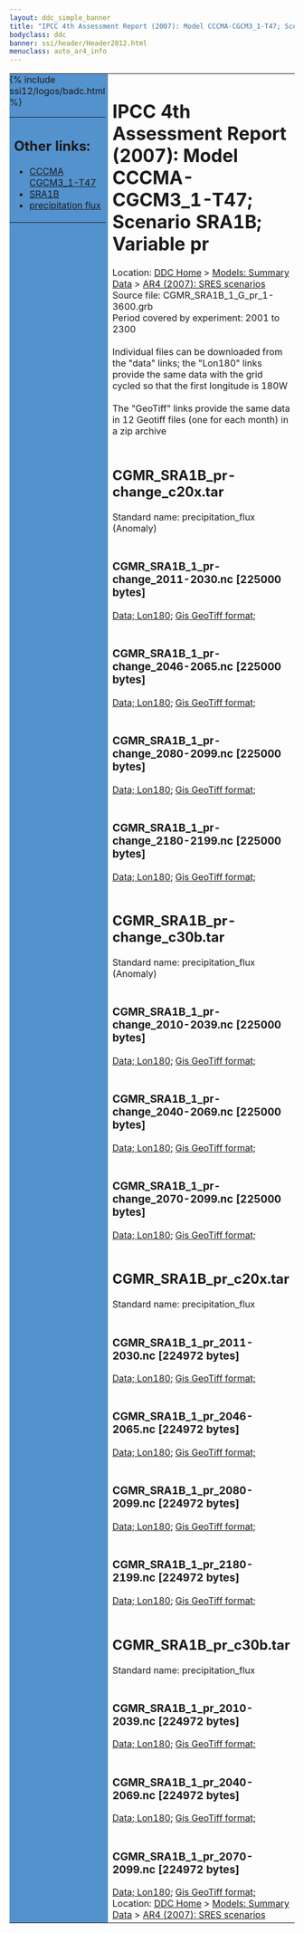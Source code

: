 ```yaml
---
layout: ddc_simple_banner
title: "IPCC 4th Assessment Report (2007): Model CCCMA-CGCM3_1-T47; Scenario SRA1B; Variable pr"
bodyclass: ddc
banner: ssi/header/Header2012.html
menuclass: auto_ar4_info
---
```



<table width="100%" border="0" cellspacing="0" cellpadding="0" style="border-collapse: collapse;">
<tr style="margin:0;padding:0;border:0;">
<td style="margin:0;padding:0;border:0;height:1pt;width:150pt;background:#5492CD;" valign="top" >

<div id="lh-col2" class="auto_ar4_info">
<table class="menumain" bgcolor="#5492CD" cellspacing="0" width="100%" border="0">
<tr><td>
<h2> Other links:</h2>
<ul>
<li><a href="/auto/ar4/model-CCCMA-CGCM3_1-T47.html">CCCMA<br/>CGCM3_1-T47</a></li>
<li><a href="/auto/ar4/scenario-SRA1B.html">SRA1B</a></li>
<li><a href="/auto/ar4/var-precipitation_flux.html">precipitation flux</a></li>
</ul>
</td></tr>
{% include ssi12/logos/badc.html %}
</table>
</div>
</td>
<td><h1>IPCC 4th Assessment Report (2007): Model CCCMA-CGCM3_1-T47; Scenario SRA1B; Variable pr</h1>

<!-- Breadcrumb1 -->
<div id="breadcrumb1" align="left">
Location: <a href="/index.html">DDC Home</a> > <a href="/sim/gcm_clim/">Models: Summary Data</a>
> <a href="/sim/gcm_clim/SRES_AR4/index.html">AR4 (2007): SRES scenarios</a>
</div>
<!-- End of Breadcrumb1 -->Source file: CGMR_SRA1B_1_G_pr_1-3600.grb
<br/>
Period covered by experiment: 2001 to 2300<br/>
<br/>Individual files can be downloaded from the "data" links; the "Lon180" links provide the same data
         with the grid cycled so that the first longitude is 180W<br/>
<br/>The "GeoTiff" links provide the same data in 12 Geotiff files (one for each month)
          in a zip archive<br/>
<br/><h2>CGMR_SRA1B_pr-change_c20x.tar</h2>
Standard name: precipitation_flux (Anomaly)<br>
<br/><h3>CGMR_SRA1B_1_pr-change_2011-2030.nc [225000 bytes]</h3>
<a href="/cgi-bin/downl/ar4_nc/pr/CGMR_SRA1B_1_pr-change_2011-2030.nc">Data; </a><a href="/cgi-bin/downl/ar4_nc/pr/CGMR_SRA1B_1_pr-change_2011-2030.cyto180.nc"> Lon180</a>; <a href="/cgi-bin/downl/ar4_tif/pr/CGMR_SRA1B_1_pr-change_2011-2030.zip">Gis GeoTiff format; </a><br/>
<br/><h3>CGMR_SRA1B_1_pr-change_2046-2065.nc [225000 bytes]</h3>
<a href="/cgi-bin/downl/ar4_nc/pr/CGMR_SRA1B_1_pr-change_2046-2065.nc">Data; </a><a href="/cgi-bin/downl/ar4_nc/pr/CGMR_SRA1B_1_pr-change_2046-2065.cyto180.nc"> Lon180</a>; <a href="/cgi-bin/downl/ar4_tif/pr/CGMR_SRA1B_1_pr-change_2046-2065.zip">Gis GeoTiff format; </a><br/>
<br/><h3>CGMR_SRA1B_1_pr-change_2080-2099.nc [225000 bytes]</h3>
<a href="/cgi-bin/downl/ar4_nc/pr/CGMR_SRA1B_1_pr-change_2080-2099.nc">Data; </a><a href="/cgi-bin/downl/ar4_nc/pr/CGMR_SRA1B_1_pr-change_2080-2099.cyto180.nc"> Lon180</a>; <a href="/cgi-bin/downl/ar4_tif/pr/CGMR_SRA1B_1_pr-change_2080-2099.zip">Gis GeoTiff format; </a><br/>
<br/><h3>CGMR_SRA1B_1_pr-change_2180-2199.nc [225000 bytes]</h3>
<a href="/cgi-bin/downl/ar4_nc/pr/CGMR_SRA1B_1_pr-change_2180-2199.nc">Data; </a><a href="/cgi-bin/downl/ar4_nc/pr/CGMR_SRA1B_1_pr-change_2180-2199.cyto180.nc"> Lon180</a>; <a href="/cgi-bin/downl/ar4_tif/pr/CGMR_SRA1B_1_pr-change_2180-2199.zip">Gis GeoTiff format; </a><br/>
<br/><h2>CGMR_SRA1B_pr-change_c30b.tar</h2>
Standard name: precipitation_flux (Anomaly)<br>
<br/><h3>CGMR_SRA1B_1_pr-change_2010-2039.nc [225000 bytes]</h3>
<a href="/cgi-bin/downl/ar4_nc/pr/CGMR_SRA1B_1_pr-change_2010-2039.nc">Data; </a><a href="/cgi-bin/downl/ar4_nc/pr/CGMR_SRA1B_1_pr-change_2010-2039.cyto180.nc"> Lon180</a>; <a href="/cgi-bin/downl/ar4_tif/pr/CGMR_SRA1B_1_pr-change_2010-2039.zip">Gis GeoTiff format; </a><br/>
<br/><h3>CGMR_SRA1B_1_pr-change_2040-2069.nc [225000 bytes]</h3>
<a href="/cgi-bin/downl/ar4_nc/pr/CGMR_SRA1B_1_pr-change_2040-2069.nc">Data; </a><a href="/cgi-bin/downl/ar4_nc/pr/CGMR_SRA1B_1_pr-change_2040-2069.cyto180.nc"> Lon180</a>; <a href="/cgi-bin/downl/ar4_tif/pr/CGMR_SRA1B_1_pr-change_2040-2069.zip">Gis GeoTiff format; </a><br/>
<br/><h3>CGMR_SRA1B_1_pr-change_2070-2099.nc [225000 bytes]</h3>
<a href="/cgi-bin/downl/ar4_nc/pr/CGMR_SRA1B_1_pr-change_2070-2099.nc">Data; </a><a href="/cgi-bin/downl/ar4_nc/pr/CGMR_SRA1B_1_pr-change_2070-2099.cyto180.nc"> Lon180</a>; <a href="/cgi-bin/downl/ar4_tif/pr/CGMR_SRA1B_1_pr-change_2070-2099.zip">Gis GeoTiff format; </a><br/>
<br/><h2>CGMR_SRA1B_pr_c20x.tar</h2>
Standard name: precipitation_flux<br>
<br/><h3>CGMR_SRA1B_1_pr_2011-2030.nc [224972 bytes]</h3>
<a href="/cgi-bin/downl/ar4_nc/pr/CGMR_SRA1B_1_pr_2011-2030.nc">Data; </a><a href="/cgi-bin/downl/ar4_nc/pr/CGMR_SRA1B_1_pr_2011-2030.cyto180.nc"> Lon180</a>; <a href="/cgi-bin/downl/ar4_tif/pr/CGMR_SRA1B_1_pr_2011-2030.zip">Gis GeoTiff format; </a><br/>
<br/><h3>CGMR_SRA1B_1_pr_2046-2065.nc [224972 bytes]</h3>
<a href="/cgi-bin/downl/ar4_nc/pr/CGMR_SRA1B_1_pr_2046-2065.nc">Data; </a><a href="/cgi-bin/downl/ar4_nc/pr/CGMR_SRA1B_1_pr_2046-2065.cyto180.nc"> Lon180</a>; <a href="/cgi-bin/downl/ar4_tif/pr/CGMR_SRA1B_1_pr_2046-2065.zip">Gis GeoTiff format; </a><br/>
<br/><h3>CGMR_SRA1B_1_pr_2080-2099.nc [224972 bytes]</h3>
<a href="/cgi-bin/downl/ar4_nc/pr/CGMR_SRA1B_1_pr_2080-2099.nc">Data; </a><a href="/cgi-bin/downl/ar4_nc/pr/CGMR_SRA1B_1_pr_2080-2099.cyto180.nc"> Lon180</a>; <a href="/cgi-bin/downl/ar4_tif/pr/CGMR_SRA1B_1_pr_2080-2099.zip">Gis GeoTiff format; </a><br/>
<br/><h3>CGMR_SRA1B_1_pr_2180-2199.nc [224972 bytes]</h3>
<a href="/cgi-bin/downl/ar4_nc/pr/CGMR_SRA1B_1_pr_2180-2199.nc">Data; </a><a href="/cgi-bin/downl/ar4_nc/pr/CGMR_SRA1B_1_pr_2180-2199.cyto180.nc"> Lon180</a>; <a href="/cgi-bin/downl/ar4_tif/pr/CGMR_SRA1B_1_pr_2180-2199.zip">Gis GeoTiff format; </a><br/>
<br/><h2>CGMR_SRA1B_pr_c30b.tar</h2>
Standard name: precipitation_flux<br>
<br/><h3>CGMR_SRA1B_1_pr_2010-2039.nc [224972 bytes]</h3>
<a href="/cgi-bin/downl/ar4_nc/pr/CGMR_SRA1B_1_pr_2010-2039.nc">Data; </a><a href="/cgi-bin/downl/ar4_nc/pr/CGMR_SRA1B_1_pr_2010-2039.cyto180.nc"> Lon180</a>; <a href="/cgi-bin/downl/ar4_tif/pr/CGMR_SRA1B_1_pr_2010-2039.zip">Gis GeoTiff format; </a><br/>
<br/><h3>CGMR_SRA1B_1_pr_2040-2069.nc [224972 bytes]</h3>
<a href="/cgi-bin/downl/ar4_nc/pr/CGMR_SRA1B_1_pr_2040-2069.nc">Data; </a><a href="/cgi-bin/downl/ar4_nc/pr/CGMR_SRA1B_1_pr_2040-2069.cyto180.nc"> Lon180</a>; <a href="/cgi-bin/downl/ar4_tif/pr/CGMR_SRA1B_1_pr_2040-2069.zip">Gis GeoTiff format; </a><br/>
<br/><h3>CGMR_SRA1B_1_pr_2070-2099.nc [224972 bytes]</h3>
<a href="/cgi-bin/downl/ar4_nc/pr/CGMR_SRA1B_1_pr_2070-2099.nc">Data; </a><a href="/cgi-bin/downl/ar4_nc/pr/CGMR_SRA1B_1_pr_2070-2099.cyto180.nc"> Lon180</a>; <a href="/cgi-bin/downl/ar4_tif/pr/CGMR_SRA1B_1_pr_2070-2099.zip">Gis GeoTiff format; </a><br/>
<!-- Breadcrumb2 -->
<div id="breadcrumb2" align="left">
Location: <a href="/index.html">DDC Home</a> > <a href="/sim/gcm_clim/">Models: Summary Data</a>
> <a href="/sim/gcm_clim/SRES_AR4/index.html">AR4 (2007): SRES scenarios</a>
</div>
<!-- End of Breadcrumb2 --></td></tr></table>
